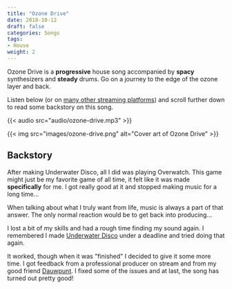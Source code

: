```yaml
---
title: "Ozone Drive"
date: 2018-10-12
draft: false
categories: Songs
tags:
- House
weight: 2
---
```


Ozone Drive is a **progressive** house song accompanied by **spacy** synthesizers and **steady** drums.
Go on a journey to the edge of the ozone layer and back.

Listen below (or on [many other streaming platforms](https://fanlink.to/ozone-drive))
and scroll further down to read some backstory on this song.

{{< audio src="audio/ozone-drive.mp3" >}}

{{< img src="images/ozone-drive.png" alt="Cover art of Ozone Drive" >}}

## Backstory

After making Underwater Disco, all I did was playing Overwatch.
This game might just be my favorite game of all time, it felt like it was made **specifically** for me.
I got really good at it and stopped making music for a long time...

When talking about what I truly want from life, music is always a part of that answer.
The only normal reaction would be to get back into producing...

I lost a bit of my skills and had a rough time finding my sound again.
I remembered I made [Underwater Disco](../underwater-disco/) under a deadline and tried doing that again.

It worked, though when it was "finished" I decided to give it some more time.
I got feedback from a professional producer on stream and from my good friend [Dauwpunt](https://soundcloud.com/dauwpunt).
I fixed some of the issues and at last, the song has turned out pretty good!
